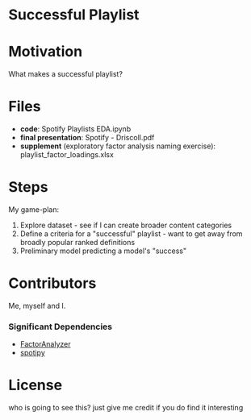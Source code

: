 # Successful Playlist
# Motivation
What makes a successful playlist?

# Files 
- **code**: Spotify Playlists EDA.ipynb
- **final presentation**: Spotify - Driscoll.pdf
- **supplement** (exploratory factor analysis naming exercise): playlist_factor_loadings.xlsx

# Steps
My game-plan:
1. Explore dataset - see if I can create broader content categories
2. Define a criteria for a "successful" playlist - want to get away from broadly popular ranked definitions
3. Preliminary model predicting a model's "success"

# Contributors
Me, myself and I.

### Significant Dependencies
- [FactorAnalyzer](https://factor-analyzer.readthedocs.io/en/latest/factor_analyzer.html)
- [spotipy](https://spotipy.readthedocs.io/en/2.18.0/)


# License
who is going to see this? just give me credit if you do find it interesting
